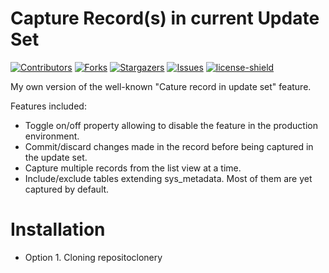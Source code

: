 # Capture Record(s) in current Update Set

[![Contributors][contributors-shield]][contributors-url]
[![Forks][forks-shield]][forks-url]
[![Stargazers][stars-shield]][stars-url]
[![Issues][issues-shield]][issues-url]
[![license-shield]][license-url]

My own version of the well-known "Cature record in update set" feature.

Features included:

- Toggle on/off property allowing to disable the feature in the production environment.
- Commit/discard changes made in the record before being captured in the update set.
- Capture multiple records from the list view at a time.
- Include/exclude tables extending sys_metadata. Most of them are yet captured by default.

# Installation

- Option 1. Cloning repositoclonery

[contributors-shield]: https://img.shields.io/github/contributors/AlexAlvarez092/SN-Capture-Records-Update-Set.svg?style=for-the-badge
[contributors-url]: https://github.com/AlexAlvarez092/SN-Capture-Records-Update-Set/graphs/contributors

[forks-shield]: https://img.shields.io/github/forks/AlexAlvarez092/SN-Capture-Records-Update-Set.svg?style=for-the-badge
[forks-url]: https://github.com/AlexAlvarez092/SN-Capture-Records-Update-Set/network/members

[stars-shield]: https://img.shields.io/github/stars/AlexAlvarez092/SN-Capture-Records-Update-Set.svg?style=for-the-badge
[stars-url]: https://github.com/gAlexAlvarez092/SN-Capture-Records-Update-Set/stargazers

[issues-shield]: https://img.shields.io/github/issues/AlexAlvarez092/SN-Capture-Records-Update-Set.svg?style=for-the-badge
[issues-url]: https://github.com/AlexAlvarez092/SN-Capture-Records-Update-Set/issues

[license-shield]: https://img.shields.io/github/license/AlexAlvarez092/SN-Capture-Records-Update-Set.svg?style=for-the-badge
[license-url]: https://github.com/AlexAlvarez092/SN-Capture-Records-Update-Set/blob/master/LICENSE.txt
